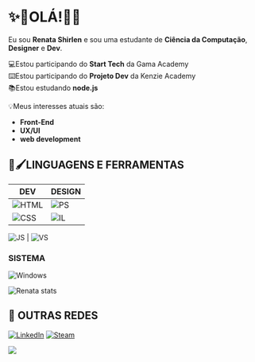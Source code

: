 <h1 id="-ol-">✨🚀OLÁ!🚀✨</h1>
<p>Eu sou <strong>Renata Shirlen</strong> e sou uma estudante de <strong>Ciência da Computação</strong>, <strong>Designer</strong> e <strong>Dev</strong>.</p>
<p>💻Estou participando do <strong>Start Tech</strong> da Gama Academy<br>⌨️Estou participando do <strong>Projeto Dev</strong> da Kenzie Academy<br>📚Estou estudando <strong>node.js</strong> 
 
💡Meus interesses atuais são: </p>
<ul>
<li><strong>Front-End</strong> </li>
<li><strong>UX/UI</strong> </li>
<li><strong>web development</strong>  </li>
</ul>

<h2 id="-linguagens-e-ferramentas">🤖🖌️LINGUAGENS E FERRAMENTAS</h2>
<table>
<thead>
<tr>
<th>DEV</th>
<th>DESIGN</th>
</tr>
</thead>

<tbody>
<tr>
<td><img src="https://img.shields.io/badge/HTML5-E34F26?style=for-the-badge&amp;logo=html5&amp;logoColor=white" alt="HTML"></td>
<td><img src="https://aleen42.github.io/badges/src/photoshop.svg" alt="PS"></td>
</tr>
<tr>
<td><img src="https://img.shields.io/badge/CSS-239120?&amp;style=for-the-badge&amp;logo=css3&amp;logoColor=white" alt="CSS"></td>
<td><img src="https://aleen42.github.io/badges/src/illustrator.svg" alt="IL">  </td>
</tr>
</tbody>
</table>

<p><img src="https://img.shields.io/badge/JavaScript-F7DF1E?style=for-the-badge&amp;logo=javascript&amp;logoColor=black" alt="JS">        | 
<img src="https://flat.badgen.net/badge/icon/visualstudio?icon=visualstudio&amp;label" alt="VS"></p>

<h3 id="sistema">SISTEMA</h3>

<p> <img src="https://img.shields.io/badge/Windows-0078D6?style=for-the-badge&amp;logo=windows&amp;logoColor=white" alt="Windows"></p>
<p><img src="https://github-readme-stats.vercel.app/api?username=renatashirlen&amp;show_icons=true&amp;theme=cobalt" alt="Renata stats"></p>

<h2 id="-outras-redes">👤 OUTRAS REDES</h2>

<p><a href="https://www.linkedin.com/in/renatashirlen/"><img src="https://img.shields.io/badge/LinkedIn-0077B5?style=for-the-badge&amp;logo=linkedin&amp;logoColor=white" alt="LinkedIn"></a>
<a href="https://steamcommunity.com/id/itsmealis"><img src="https://img.shields.io/badge/Steam-000000?style=for-the-badge&amp;logo=steam&amp;logoColor=white" alt="Steam"></a>
<p>
<img src="https://komarev.com/ghpvc/?username=renatashirlen&color=dc143c" class="center">
